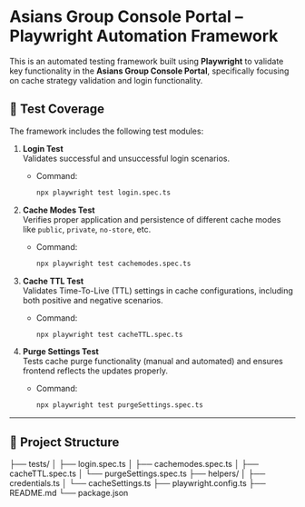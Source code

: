 # Asians Group Console Portal – Playwright Automation Framework

This is an automated testing framework built using **Playwright** to validate key functionality in the **Asians Group Console Portal**, specifically focusing on cache strategy validation and login functionality.

## 🧪 Test Coverage

The framework includes the following test modules:

1. **Login Test**  
   Validates successful and unsuccessful login scenarios.  
   - Command:  
     ```bash
     npx playwright test login.spec.ts
     ```

2. **Cache Modes Test**  
   Verifies proper application and persistence of different cache modes like `public`, `private`, `no-store`, etc.  
   - Command:  
     ```bash
     npx playwright test cachemodes.spec.ts
     ```

3. **Cache TTL Test**  
   Validates Time-To-Live (TTL) settings in cache configurations, including both positive and negative scenarios.  
   - Command:  
     ```bash
     npx playwright test cacheTTL.spec.ts
     ```

4. **Purge Settings Test**  
   Tests cache purge functionality (manual and automated) and ensures frontend reflects the updates properly.  
   - Command:  
     ```bash
     npx playwright test purgeSettings.spec.ts
     ```

---

## 📁 Project Structure

├── tests/
│ ├── login.spec.ts
│ ├── cachemodes.spec.ts
│ ├── cacheTTL.spec.ts
│ └── purgeSettings.spec.ts
├── helpers/
│ ├── credentials.ts
│ └── cacheSettings.ts
├── playwright.config.ts
├── README.md
└── package.json
